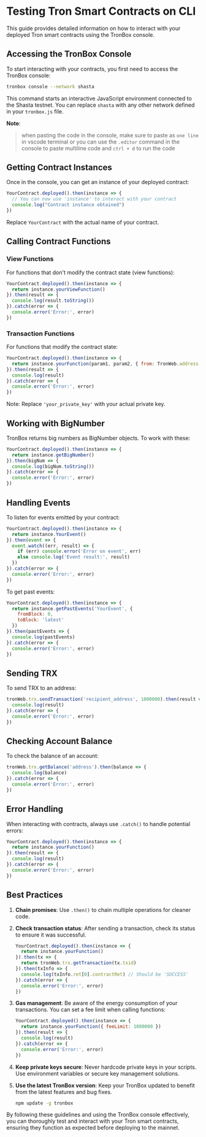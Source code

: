 # Testing Tron Smart Contracts on CLI

This guide provides detailed information on how to interact with your deployed Tron smart contracts using the TronBox console.

## Accessing the TronBox Console

To start interacting with your contracts, you first need to access the TronBox console:

```bash
tronbox console --network shasta
```

This command starts an interactive JavaScript environment connected to the Shasta testnet. You can replace `shasta` with any other network defined in your `tronbox.js` file.

**Note**:
> when pasting the code in the console, make sure to paste as `one line`  in vscode terminal
> or you can use the `.editor` command in the console to paste multiline code and `ctrl + d` to run the code



## Getting Contract Instances

Once in the console, you can get an instance of your deployed contract:

```javascript
YourContract.deployed().then(instance => {
  // You can now use 'instance' to interact with your contract
  console.log("Contract instance obtained")
})
```

Replace `YourContract` with the actual name of your contract.

## Calling Contract Functions

### View Functions

For functions that don't modify the contract state (view functions):

```javascript
YourContract.deployed().then(instance => {
  return instance.yourViewFunction()
}).then(result => {
  console.log(result.toString())
}).catch(error => {
  console.error('Error:', error)
})
```

### Transaction Functions

For functions that modify the contract state:

```javascript
YourContract.deployed().then(instance => {
  return instance.yourFunction(param1, param2, { from: TronWeb.address.fromPrivateKey('your_private_key') })
}).then(result => {
  console.log(result)
}).catch(error => {
  console.error('Error:', error)
})
```

Note: Replace `'your_private_key'` with your actual private key.

## Working with BigNumber

TronBox returns big numbers as BigNumber objects. To work with these:

```javascript
YourContract.deployed().then(instance => {
  return instance.getBigNumber()
}).then(bigNum => {
  console.log(bigNum.toString())
}).catch(error => {
  console.error('Error:', error)
})
```

## Handling Events

To listen for events emitted by your contract:

```javascript
YourContract.deployed().then(instance => {
  return instance.YourEvent()
}).then(event => {
  event.watch((err, result) => {
    if (err) console.error('Error on event', err)
    else console.log('Event result:', result)
  })
}).catch(error => {
  console.error('Error:', error)
})
```

To get past events:

```javascript
YourContract.deployed().then(instance => {
  return instance.getPastEvents('YourEvent', {
    fromBlock: 0,
    toBlock: 'latest'
  })
}).then(pastEvents => {
  console.log(pastEvents)
}).catch(error => {
  console.error('Error:', error)
})
```

## Sending TRX

To send TRX to an address:

```javascript
tronWeb.trx.sendTransaction('recipient_address', 1000000).then(result => { // 1 TRX = 1,000,000 SUN
  console.log(result)
}).catch(error => {
  console.error('Error:', error)
})
```

## Checking Account Balance

To check the balance of an account:

```javascript
tronWeb.trx.getBalance('address').then(balance => {
  console.log(balance)
}).catch(error => {
  console.error('Error:', error)
})
```

## Error Handling

When interacting with contracts, always use `.catch()` to handle potential errors:

```javascript
YourContract.deployed().then(instance => {
  return instance.yourFunction()
}).then(result => {
  console.log(result)
}).catch(error => {
  console.error('Error:', error)
})
```

## Best Practices

1. **Chain promises**: Use `.then()` to chain multiple operations for cleaner code.

2. **Check transaction status**: After sending a transaction, check its status to ensure it was successful.

   ```javascript
   YourContract.deployed().then(instance => {
     return instance.yourFunction()
   }).then(tx => {
     return tronWeb.trx.getTransaction(tx.txid)
   }).then(txInfo => {
     console.log(txInfo.ret[0].contractRet) // Should be 'SUCCESS'
   }).catch(error => {
     console.error('Error:', error)
   })
   ```

3. **Gas management**: Be aware of the energy consumption of your transactions. You can set a fee limit when calling functions:

   ```javascript
   YourContract.deployed().then(instance => {
     return instance.yourFunction({ feeLimit: 1000000 })
   }).then(result => {
     console.log(result)
   }).catch(error => {
     console.error('Error:', error)
   })
   ```

4. **Keep private keys secure**: Never hardcode private keys in your scripts. Use environment variables or secure key management solutions.

5. **Use the latest TronBox version**: Keep your TronBox updated to benefit from the latest features and bug fixes.

   ```bash
   npm update -g tronbox
   ```

By following these guidelines and using the TronBox console effectively, you can thoroughly test and interact with your Tron smart contracts, ensuring they function as expected before deploying to the mainnet.